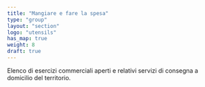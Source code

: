 ```yaml
---
title: "Mangiare e fare la spesa"
type: "group"
layout: "section"
logo: "utensils"
has_map: true
weight: 8
draft: true
---
```


Elenco di esercizi commerciali aperti e relativi servizi di consegna a domicilio del territorio.
